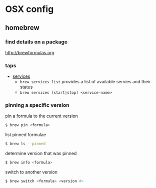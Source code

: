 # OSX config

## homebrew

### find details on a package

<http://brewformulas.org>

### taps

* [services](https://github.com/Homebrew/homebrew-services)
  * `brew services list` provides a list of available servies and their status
  * `brew services [start|stop] <service-name>`

### pinning a specific version

pin a formula to the current version

```sh
$ brew pin <formula>
```

list pinned formulae

```sh
$ brew ls --pinned
```

determine version that was pinned

```sh
$ brew info <formula>
```

switch to another version

```sh
$ brew switch <formula> <version #>
```

